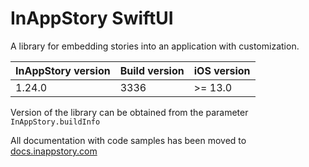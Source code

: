 # InAppStory SwiftUI

A library for embedding stories into an application with customization.

| InAppStory version | Build version | iOS version |
|--------------------|---------------|-------------|
| 1.24.0             | 3336          | >= 13.0     |

Version of the library can be obtained from the parameter `InAppStory.buildInfo`

All documentation with code samples has been moved to [docs.inappstory.com](https://docs.inappstory.com/sdk-guides/ios/how-to-get-started.html)
